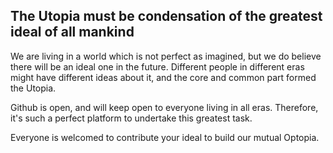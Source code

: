 ## The Utopia must be condensation of the greatest ideal of all mankind

We are living in a world which is not perfect as imagined, but we do believe there will be an ideal one in the future. Different people in different eras might have different ideas about it, and the core and common part formed the Utopia.

Github is open, and will keep open to everyone living in all eras. Therefore, it's such a perfect platform to undertake this greatest task.

Everyone is welcomed to contribute your ideal to build our mutual Optopia.
